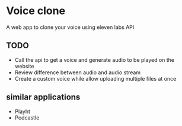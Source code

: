 # Voice clone

A web app to clone your voice using eleven labs API

## TODO

- Call the api to get a voice and generate audio to be played on the website
- Review difference between audio and audio stream
- Create a custom voice while allow uploading multiple files at once

## similar applications

- Playht
- Podcastle
